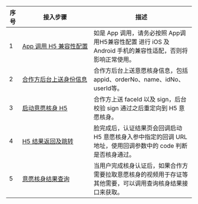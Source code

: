 
| 序号 | 接入步骤 | 描述 |
|---------|---------|---------|
| 1	| <nobr>[App 调用 H5 兼容性配置](https://cloud.tencent.com/document/product/1007/77304)	 | 如是 App 调用，请务必按照 App调用H5兼容性配置 进行 iOS 及 Android 手机的兼容性适配，否则将影响正常使用。	| 
| 2| 	<nobr>[合作方后台上送身份信息](https://cloud.tencent.com/document/product/1007/77305)| 	合作方后台上送意愿核身信息，包括 appid、orderNo、name、idNo、userId等。	| 
| 3	| [启动意愿核身 H5](https://cloud.tencent.com/document/product/1007/77306)	| 合作方上送 faceId 以及 sign，后台校验 sign 通过之后重定向到 H5 意愿核身。	| 
| 4| 	[H5 结果返回及跳转](https://cloud.tencent.com/document/product/1007/77308)	|脸完成后，认证结果页会回调启动 H5 意愿核身入参中指定的回调 URL 地址，使用回调参数中的 code 判断是否核身通过。	| 
| 5| 	[意愿核身结果查询](https://cloud.tencent.com/document/product/1007/77309)| 	当用户完成核身认证后，如果合作方需要拉取意愿核身的视频用于存证等其他需要，可以调用查询核身结果接口来获取。	|

